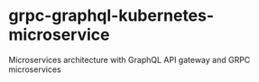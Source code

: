 # grpc-graphql-kubernetes-microservice
Microservices architecture with GraphQL API gateway and GRPC microservices
